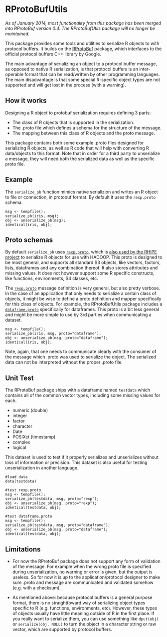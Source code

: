 RProtoBufUtils
==============

*As of January 2014, most functionality from this package has been merged into RProtoBuf version 0.4. The RProtoBufUtils package will no longer be maintained.*

This package provides some tools and utilities to serialize R objects to with protocol buffers. It builds on the [RProtoBuf](http://r-forge.r-project.org/projects/rprotobuf/) package, which interfaces to the official protocol buffers C++ library by Google.

The main advantage of serializing an object to a protocol buffer message, as opposed to native R serialization, is that protocol buffers is an inter-operable format that can be read/written by other programming languages. The main disadvantage is that some special R-specific object types are not supported and will get lost in the process (with a warning).

How it works
------------

Designing a R object to protobuf serialization requires defining 3 parts:

 - The class of R objects that is supported in the serialization. 
 - The .proto file which defines a schema for the structure of the message.
 - The mapping between this class of R objects and the proto message.

This package contains both some example .proto files designed for serializing R objects, as well as R code that will help with converting R data/objects to this format. Note that in order for a third party to unserialize a message, they will need both the serialized data as well as the specific proto file.

Example
--------

The `serialize_pb` function mimics native serializion and writes an R object to file or connection, in protobuf format. By default it uses the `rexp.proto` schema.

    msg <- tempfile();
    serialize_pb(iris, msg);
    obj <- unserialize_pb(msg);
    identical(iris, obj);


Proto schemas
-------------

By default `serialize_pb` uses [`rexp.proto`](https://github.com/jeroenooms/RProtoBufUtils/blob/master/inst/proto/dataframe.proto), which is [also used by the RHIPE project](https://www.datadr.org/doc/serialize.html) to serialize R objects for use with HADOOP. This proto is designed to be most general, and supports all standard S3 objects, like vectors, factors, lists, dataframes and any combination thereof. It also stores attributes and missing values. It does not however support some R specific constructs, like functions, environments, S4 classes, etc.

The [`rexp.proto`](https://github.com/jeroenooms/RProtoBufUtils/blob/master/inst/proto/rexp.proto) message definition is very general, but also pretty verbose. In the case of an application that only needs to serialize a certain class of objects, it might be wise to define a proto definition and mapper specifically for this class of objects. For example, the RProtoBufUtils package includes a [`dataframe.proto`](https://github.com/jeroenooms/RProtoBufUtils/blob/master/inst/proto/dataframe.proto) specifically for dataframes. This proto is a bit less general and might be more simple to use by 3rd parties when communicating a dataset. 

    msg <- tempfile();
    serialize_pb(iris, msg, proto="dataframe");
    obj <- unserialize_pb(msg, proto="dataframe");
    identical(iris, obj); 

Note, again, that one needs to communicate clearly with the consumer of the message which .proto was used to serialize the object. The serialized data can not be interpreted without the proper .proto file.

Unit Test
---------

The RProtoBuf package ships with a dataframe named `testdata` which contains all of the common vector types, including some missing values for each.

 - numeric (double)
 - integer
 - factor
 - character
 - Date
 - POSIXct (timestamp) 
 - complex
 - logical 

This dataset is used to test if it properly serializes and unserializes without loss of information or precision. This dataset is also useful for testing unserialization in another language. 

    #load data
    data(testdata)

    #test rexp.proto
    msg <- tempfile();
    serialize_pb(testdata, msg, proto="rexp");
    obj <- unserialize_pb(msg, proto="rexp");
    identical(testdata, obj);
	
    #test dataframe.proto
    msg <- tempfile();
    serialize_pb(testdata, msg, proto="dataframe");
    obj <- unserialize_pb(msg, proto="dataframe");
    identical(testdata, obj);


Limitations
-----------

- For now the RProtoBuf package does not support any form of validation of the message. For example when the wrong proto file is specified during unserialization, no warning or error is given, but the output is useless. So for now it is up to the application/protocol designer to make sure .proto and message are communicated and validated somehow (e.g. with a checksum). 

- As mentioned above: because protocol buffers is a general purpose format, there is no straightfoward way of serializing object types specific to R (e.g. functions, environments, etc). However, these types of objects usually have little meaning outside of R in the first place. If you really want to serialize them, you can use something like `dput(obj)` or `serialize(obj, NULL)` to turn the object in a character string or raw vector, which are supported by protocol buffers.
